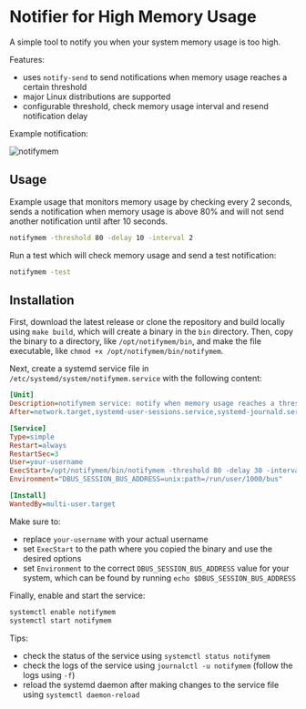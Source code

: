 # Notifier for High Memory Usage

A simple tool to notify you when your system memory usage is too high.

Features:

- uses `notify-send` to send notifications when memory usage reaches a certain threshold
- major Linux distributions are supported
- configurable threshold, check memory usage interval and resend notification delay

Example notification:

![notifymem](/shayanderson/notify-mem/raw/main/notifymem.png)

## Usage

Example usage that monitors memory usage by checking every 2 seconds, sends a notification when memory usage is above 80% and will not send another notification until after 10 seconds.

```bash
notifymem -threshold 80 -delay 10 -interval 2
```

Run a test which will check memory usage and send a test notification:

```bash
notifymem -test
```

## Installation

First, download the latest release or clone the repository and build locally using `make build`, which will create a binary in the `bin` directory. Then, copy the binary to a directory, like `/opt/notifymem/bin`, and make the file executable, like `chmod +x /opt/notifymem/bin/notifymem`.

Next, create a systemd service file in `/etc/systemd/system/notifymem.service` with the following content:

```ini
[Unit]
Description=notifymem service: notify when memory usage reaches a threshold
After=network.target,systemd-user-sessions.service,systemd-journald.service

[Service]
Type=simple
Restart=always
RestartSec=3
User=your-username
ExecStart=/opt/notifymem/bin/notifymem -threshold 80 -delay 30 -interval 2
Environment="DBUS_SESSION_BUS_ADDRESS=unix:path=/run/user/1000/bus"

[Install]
WantedBy=multi-user.target
```

Make sure to:

- replace `your-username` with your actual username
- set `ExecStart` to the path where you copied the binary and use the desired options
- set `Environment` to the correct `DBUS_SESSION_BUS_ADDRESS` value for your system, which can be found by running `echo $DBUS_SESSION_BUS_ADDRESS`

Finally, enable and start the service:

```bash
systemctl enable notifymem
systemctl start notifymem
```

Tips:

- check the status of the service using `systemctl status notifymem`
- check the logs of the service using `journalctl -u notifymem` (follow the logs using `-f`)
- reload the systemd daemon after making changes to the service file using `systemctl daemon-reload`
